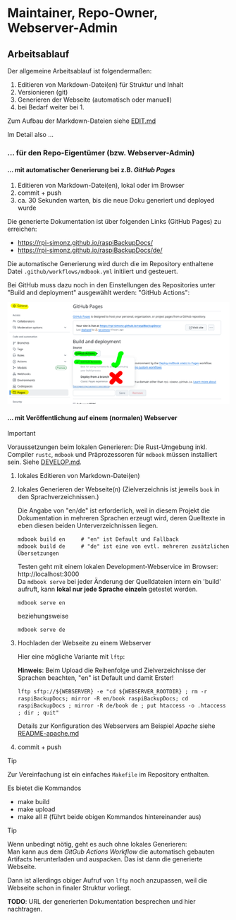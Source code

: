 # Maintainer, Repo-Owner, Webserver-Admin

## Arbeitsablauf

Der allgemeine Arbeitsablauf ist folgendermaßen:

  1. Editieren von Markdown-Datei(en) für Struktur und Inhalt
  1. Versionieren (git)
  1. Generieren der Webseite (automatisch oder manuell)
  1. bei Bedarf weiter bei 1.

Zum Aufbau der Markdown-Dateien siehe [EDIT.md](EDIT.md)


Im Detail also ...

### ... für den Repo-Eigentümer (bzw. Webserver-Admin)

#### ... mit automatischer Generierung bei z.B. *GitHub Pages*

  1. Editieren von Markdown-Datei(en), lokal oder im Browser
  1. commit + push
  1. ca. 30 Sekunden warten, bis die neue Doku generiert und deployed wurde

Die generierte Dokumentation ist über folgenden Links (GitHub Pages) zu erreichen:

  - https://rpi-simonz.github.io/raspiBackupDocs/
  - https://rpi-simonz.github.io/raspiBackupDocs/de/

Die automatische Generierung wird durch die im Repository enthaltene Datei
`.github/workflows/mdbook.yml` initiiert und gesteuert.

Bei GitHub muss dazu noch in den Einstellungen des Repositories unter
"Build and deployment" ausgewählt werden: "GitHub Actions":

![github-pages-settings](readme-images/m1-github-pages-settings.png)



#### ... mit Veröffentlichung auf einem (normalen) Webserver


> [!IMPORTANT]
> Voraussetzungen beim lokalen Generieren:
> Die Rust-Umgebung inkl. Compiler `rustc`, `mdbook` und Präprozessoren für `mdbook` müssen installiert sein.
> Siehe [DEVELOP.md](DEVELOP.md).

  1. lokales Editieren von Markdown-Datei(en)
  1. lokales Generieren der Webseite(n)
     (Zielverzeichnis ist jeweils `book` in den Sprachverzeichnissen.)

     Die Angabe von "en/de" ist erforderlich, weil in diesem Projekt
     die Dokumentation in mehreren Sprachen erzeugt wird,
     deren Quelltexte in eben diesen beiden Unterverzeichnissen liegen.

         mdbook build en     # "en" ist Default und Fallback
         mdbook build de     # "de" ist eine von evtl. mehreren zusätzlichen Übersetzungen

     Testen geht mit einem lokalen Development-Webservice im Browser: http://localhost:3000  
     Da `mdbook serve` bei jeder Änderung der Quelldateien intern ein 'build' aufruft,
     kann **lokal nur jede Sprache einzeln** getestet werden.

         mdbook serve en

     beziehungsweise

         mdbook serve de

  1. Hochladen der Webseite zu einem Webserver

     Hier eine mögliche Variante mit `lftp`:

     **Hinweis**: Beim Upload die Reihenfolge und Zielverzeichnisse der Sprachen beachten, "en" ist Default und damit Erster!

         lftp sftp://${WEBSERVER} -e "cd ${WEBSERVER_ROOTDIR} ; rm -r raspiBackupDocs; mirror -R en/book raspiBackupDocs; cd raspiBackupDocs ; mirror -R de/book de ; put htaccess -o .htaccess ; dir ; quit"

     Details zur Konfiguration des Webservers am Beispiel *Apache* siehe [README-apache.md](README-apache.md)

  1. commit + push


> [!TIP]
> Zur Vereinfachung ist ein einfaches `Makefile` im Repository enthalten.
>
> Es bietet die Kommandos
>
>   - make build
>   - make upload
>   - make all   # (führt beide obigen Kommandos hintereinander aus)


> [!TIP]
> Wenn unbedingt nötig, geht es auch ohne lokales Generieren:  
> Man kann aus dem *GitGub Actions Workflow* die automatisch gebauten Artifacts herunterladen und auspacken.
> Das ist dann die generierte Webseite.
>
> Dann ist allerdings obiger Aufruf von `lftp` noch anzupassen, weil die Webseite schon in finaler Struktur vorliegt.


**TODO**: URL der generierten Dokumentation besprechen und hier nachtragen.


